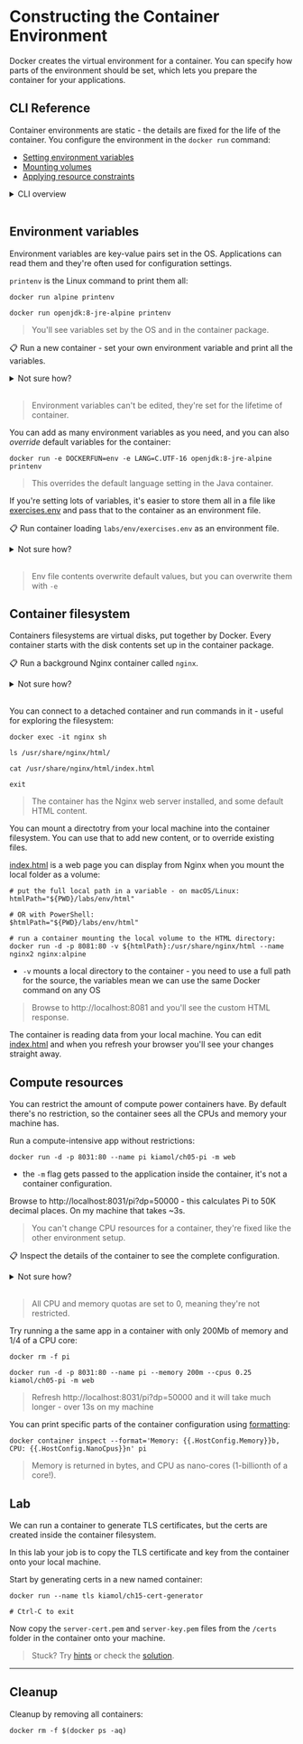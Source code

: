 # Constructing the Container Environment

Docker creates the virtual environment for a container. You can specify how parts of the environment should be set, which lets you prepare the container for your applications.

## CLI Reference

Container environments are static - the details are fixed for the life of the container. You configure the environment in the `docker run` command:

- [Setting environment variables](https://docs.docker.com/engine/reference/commandline/run/#set-environment-variables--e---env---env-file)
- [Mounting volumes](https://docs.docker.com/engine/reference/commandline/run/#mount-volume--v---read-only)
- [Applying resource constraints](https://docs.docker.com/config/containers/resource_constraints/)

<details>
  <summary>CLI overview</summary>

There are dozens of options for running a container:

```
docker run --help
```

The arguments we'll use here are:

- `-e` to set the value for a single environment variable
- `--env-file` to set multiple environment variables from data in a text file
- `-v` to mount a local directory into the container's filesystem
- `--cpus` and `--memory` to specify the compute resources available to the container

</details><br/>

## Environment variables

Environment variables are key-value pairs set in the OS. Applications can read them and they're often used for configuration settings.

`printenv` is the Linux command to print them all:

```
docker run alpine printenv

docker run openjdk:8-jre-alpine printenv
```

> You'll see variables set by the OS and in the container package.

📋 Run a new container - set your own environment variable and print all the variables.

<details>
  <summary>Not sure how?</summary>

```
# -e adds a new environment variable
docker run -e DOCKERFUN=env alpine printenv
```

</details><br/>

> Environment variables can't be edited, they're set for the lifetime of container.

You can add as many environment variables as you need, and you can also *override* default variables for the container:

```
docker run -e DOCKERFUN=env -e LANG=C.UTF-16 openjdk:8-jre-alpine printenv
```

> This overrides the default language setting in the Java container.

If you're setting lots of variables, it's easier to store them all in a file like [exercises.env](/labs/env/exercises.env) and pass that to the container as an environment file.

📋 Run container loading `labs/env/exercises.env` as an environment file.

<details>
  <summary>Not sure how?</summary>

```
# check the contents of the local file:
cat labs/env/exercises.env

# run a container loading that file as environment variables:
docker run --env-file labs/env/exercises.env alpine printenv
```

</details><br/>

> Env file contents overwrite default values, but you can overwrite them with `-e`

## Container filesystem

Containers filesystems are virtual disks, put together by Docker. Every container starts with the disk contents set up in the container package.


📋 Run a background Nginx container called `nginx`.

<details>
  <summary>Not sure how?</summary>

```
# alpine is the smallest variant but any will do:
docker run -d --name nginx nginx:alpine
```

</details><br/>

You can connect to a detached container and run commands in it - useful for exploring the filesystem:

```
docker exec -it nginx sh

ls /usr/share/nginx/html/

cat /usr/share/nginx/html/index.html

exit
```

> The container has the Nginx web server installed, and some default HTML content.

You can mount a directotry from your local machine into the container filesystem. You can use that to add new content, or to override existing files.

[index.html](/labs/env/html/index.html) is a web page you can display from Nginx when you mount the local folder as a volume:

```
# put the full local path in a variable - on macOS/Linux:
htmlPath="${PWD}/labs/env/html"

# OR with PowerShell:
$htmlPath="${PWD}/labs/env/html"

# run a container mounting the local volume to the HTML directory:
docker run -d -p 8081:80 -v ${htmlPath}:/usr/share/nginx/html --name nginx2 nginx:alpine
```

- `-v` mounts a local directory to the container - you need to use a full path for the source, the variables mean we can use the same Docker command on any OS

> Browse to http://localhost:8081 and you'll see the custom HTML response.

The container is reading data from your local machine. You can edit [index.html](/labs/env/html/index.html) and when you refresh your browser you'll see your changes straight away.

## Compute resources

You can restrict the amount of compute power containers have. By default there's no restriction, so the container sees all the CPUs and memory your machine has.

Run a compute-intensive app without restrictions:

```
docker run -d -p 8031:80 --name pi kiamol/ch05-pi -m web 
```

- the `-m` flag gets passed to the application inside the container, it's not a container configuration.


Browse to http://localhost:8031/pi?dp=50000 - this calculates Pi to 50K decimal places. On my machine that takes ~3s.

> You can't change CPU resources for a container, they're fixed like the other environment setup.

📋 Inspect the details of the container to see the complete configuration.

<details>
  <summary>Not sure how?</summary>

```
docker inspect pi
```

</details><br/>

> All CPU and memory quotas are set to 0, meaning they're not restricted.


Try running a the same app in a container with only 200Mb of memory and 1/4 of a CPU core:

```
docker rm -f pi

docker run -d -p 8031:80 --name pi --memory 200m --cpus 0.25 kiamol/ch05-pi -m web 
```

> Refresh http://localhost:8031/pi?dp=50000 and it will take much longer - over 13s on my machine

You can print specific parts of the container configuration using [formatting](https://docs.docker.com/config/formatting/):

```
docker container inspect --format='Memory: {{.HostConfig.Memory}}b, CPU: {{.HostConfig.NanoCpus}}n' pi
```

> Memory is returned in bytes, and CPU as nano-cores (1-billionth of a core!).

## Lab

We can run a container to generate TLS certificates, but the certs are created inside the container filesystem.

In this lab your job is to copy the TLS certificate and key from the container onto your local machine.

Start by generating certs in a new named container:

```
docker run --name tls kiamol/ch15-cert-generator

# Ctrl-C to exit
```

Now copy the `server-cert.pem` and `server-key.pem` files from the `/certs` folder in the container onto your machine.

> Stuck? Try [hints](hints.md) or check the [solution](solution.md).

___
## Cleanup

Cleanup by removing all containers:

```
docker rm -f $(docker ps -aq)
```